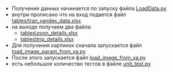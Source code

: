 

* Получение данных начинается по запуску файла [LoadData.py](LoadData.py)
* внутри прописано что на вход подается файл [tables/tran_yandex_data.xlsx](tables/tran_yandex_data.xlsx)
* на выходе получаем два файла:
  * [tables\zoon_details.xlsx](tables\zoon_details.xlsx)
  * [tables\trip_details.xlsx](tables\trip_details.xlsx)
* Для получения картинок сначала запускается файл [load_image_param_from_ya.py](load_image_param_from_ya.py)
* После этого запускается файл [load_image_from_ya.py](load_image_from_ya.py)
* есть небольшое количество тестов в файле [unit_test.py](unit_test.py)